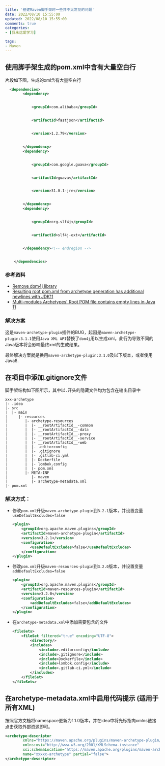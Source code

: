 ```yaml
---
title: '搭建Maven脚手架时一些并不太常见的问题'
date: 2022/08/10 15:55:00
updated: 2022/08/10 15:55:00
comments: true
categories:
- [我永远爱学习]

tags:
- Maven
---
```



<!--more-->

## 使用脚手架生成的pom.xml中含有大量空白行

片段如下图，生成的xml含有大量空白行
```xml
  <dependencies>
        <dependency>


            <groupId>com.alibaba</groupId>


            <artifactId>fastjson</artifactId>


            <version>1.2.79</version>


        </dependency>
        <dependency>


            <groupId>com.google.guava</groupId>


            <artifactId>guava</artifactId>


            <version>31.0.1-jre</version>


        </dependency>
        <dependency>


            <groupId>org.slf4j</groupId>


            <artifactId>slf4j-ext</artifactId>


        </dependency><!-- endregion -->


    </dependencies>
```
### 参考资料

- [Remove dom4j library](https://issues.apache.org/jira/browse/ARCHETYPE-568)
- [Resulting root pom.xml from archetype generation has additional newlines with JDK11](https://issues.apache.org/jira/browse/ARCHETYPE-584)
- [Multi-modules Archetypes' Root POM file contains empty lines in Java 11](https://issues.apache.org/jira/browse/ARCHETYPE-587)

### 解决方案
这是`maven-archetype-plugin`插件的BUG，起因是`maven-archetype-plugin:3.1.1`使用`Java XML API`替换了`dom4j`用以生成xml，此行为导致不同的Java版本将会影响最终xml的生成结果。

最终解决方案就是换用`maven-archetype-plugin:3.1.0`及以下版本，或者使用Java8.

## 在项目中添加.gitignore文件

脚手架结构如下图所示，其中以`.`开头的隐藏文件均为包含在输出目录中

``` 
xxx-archetype
|- .idea
|- src
|  |- main
|     |- resources
|        |- archetype-resources
|        |  |- __rootArtifactId__-common
|        |  |- __rootArtifactId__-data
|        |  |- __rootArtifactId__-proxy
|        |  |- __rootArtifactId__-service
|        |  |- __rootArtifactId__-web
|        |  |- .editorconfig
|        |  |- .gitignore
|        |  |- .gitlab-ci.yml
|        |  |- Dockerfile
|        |  |- lombok.config
|        |  |- pom.xml
|        |- META-INF
|           |- maven
|           |- archetype-metadata.xml
|- pom.xml
```

### 解决方式：　
- 修改`pom.xml`升级`maven-archetype-plugin`到`3.2.1`版本，并设置变量`useDefaultExcludes=false`
    ```xml
    <plugin>
        <groupId>org.apache.maven.plugins</groupId>
        <artifactId>maven-archetype-plugin</artifactId>
        <version>3.2.1</version>
        <configuration>
            <useDefaultExcludes>false</useDefaultExcludes>
        </configuration>
    </plugin>
    ```
- 修改`pom.xml`升级`maven-resources-plugin`到`3.2.0`版本，并设置变量`addDefaultExcludes=false`
    ```xml
    <plugin>
        <groupId>org.apache.maven.plugins</groupId>
        <artifactId>maven-resources-plugin</artifactId>
        <version>3.2.0</version>
        <configuration>
            <addDefaultExcludes>false</addDefaultExcludes>
        </configuration>
    </plugin>
    ```
- 在`archetype-metadata.xml`中添加需要包含的文件
    ```xml
    <fileSets>
        <fileSet filtered="true" encoding="UTF-8">
            <directory/>
            <includes>
                <include>.editorconfig</include>
                <include>.gitignore</include>
                <include>Dockerfile</include>
                <include>lombok.config</include>
                <include>.gitlab-ci.yml</include>
            </includes>
        </fileSet>
    </fileSets>
    ```
## 在archetype-metadata.xml中启用代码提示 (适用于所有XML)

按照官方文档将namespace更新为1.1.0版本，并在idea中将光标指向xmlns链接点击获取外部资源即可。

```xml
<archetype-descriptor
        xmlns="https://maven.apache.org/plugins/maven-archetype-plugin/archetype-descriptor/1.1.0"
        xmlns:xsi="http://www.w3.org/2001/XMLSchema-instance"
        xsi:schemaLocation="https://maven.apache.org/plugins/maven-archetype-plugin/archetype-descriptor/1.1.0 http://maven.apache.org/xsd/archetype-descriptor-1.1.0.xsd"
        name="xxxxx-archetype" partial="false">
</archetype-descriptor>
```
